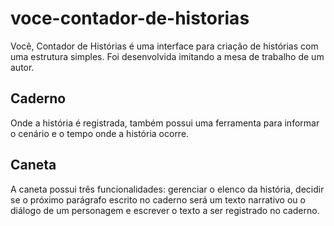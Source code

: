 # voce-contador-de-historias
Você, Contador de Histórias é uma interface para criação de histórias com uma estrutura simples. Foi desenvolvida imitando a mesa de trabalho de um autor.
## Caderno
Onde a história é registrada, também possui uma ferramenta para informar o cenário e o tempo onde a história ocorre.
## Caneta
A caneta possui três funcionalidades: gerenciar o elenco da história, decidir se o próximo parágrafo escrito no caderno será um texto narrativo ou o diálogo de um personagem e escrever o texto a ser registrado no caderno.
